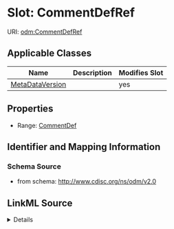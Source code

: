 # Slot: CommentDefRef

URI: [odm:CommentDefRef](http://www.cdisc.org/ns/odm/v2.0/CommentDefRef)



<!-- no inheritance hierarchy -->




## Applicable Classes

| Name | Description | Modifies Slot |
| --- | --- | --- |
[MetaDataVersion](MetaDataVersion.md) |  |  yes  |







## Properties

* Range: [CommentDef](CommentDef.md)





## Identifier and Mapping Information







### Schema Source


* from schema: http://www.cdisc.org/ns/odm/v2.0




## LinkML Source

<details>
```yaml
name: CommentDefRef
from_schema: http://www.cdisc.org/ns/odm/v2.0
rank: 1000
alias: CommentDefRef
domain_of:
- MetaDataVersion
range: CommentDef

```
</details>